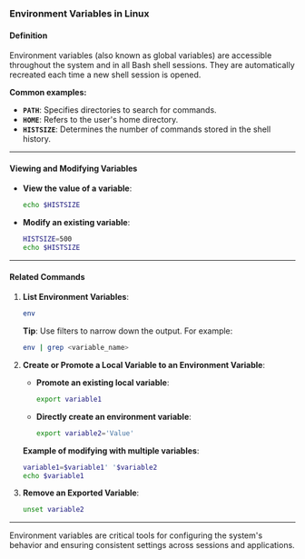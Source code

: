 ### Environment Variables in Linux

#### **Definition**
Environment variables (also known as global variables) are accessible throughout the system and in all Bash shell sessions. They are automatically recreated each time a new shell session is opened.  

**Common examples:**
- **`PATH`**: Specifies directories to search for commands.  
- **`HOME`**: Refers to the user's home directory.  
- **`HISTSIZE`**: Determines the number of commands stored in the shell history.  

---

#### **Viewing and Modifying Variables**
- **View the value of a variable**:  
  ```bash
  echo $HISTSIZE
  ```

- **Modify an existing variable**:  
  ```bash
  HISTSIZE=500
  echo $HISTSIZE
  ```

---

#### **Related Commands**

1. **List Environment Variables**:  
   ```bash
   env
   ```
   **Tip**: Use filters to narrow down the output. For example:  
   ```bash
   env | grep <variable_name>
   ```

2. **Create or Promote a Local Variable to an Environment Variable**:
   - **Promote an existing local variable**:  
     ```bash
     export variable1
     ```
   - **Directly create an environment variable**:  
     ```bash
     export variable2='Value'
     ```

   **Example of modifying with multiple variables**:  
   ```bash
   variable1=$variable1' '$variable2
   echo $variable1
   ```

3. **Remove an Exported Variable**:  
   ```bash
   unset variable2
   ```

--- 

Environment variables are critical tools for configuring the system's behavior and ensuring consistent settings across sessions and applications.

